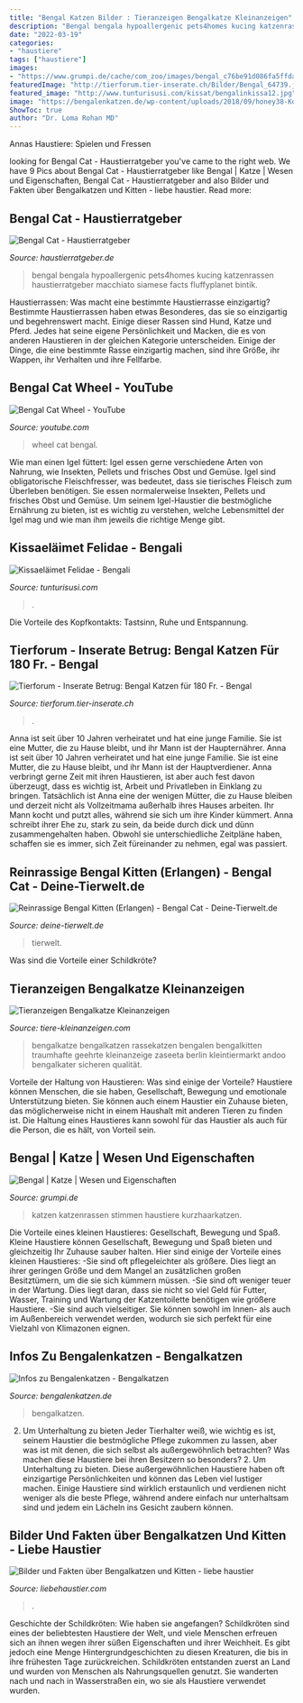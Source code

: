 ```yaml
---
title: "Bengal Katzen Bilder : Tieranzeigen Bengalkatze Kleinanzeigen"
description: "Bengal bengala hypoallergenic pets4homes kucing katzenrassen haustierratgeber macchiato siamese facts fluffyplanet bintik"
date: "2022-03-19"
categories:
- "haustiere"
tags: ["haustiere"]
images:
- "https://www.grumpi.de/cache/com_zoo/images/bengal_c76be91d086fa5ffda37209a1d898475.jpg"
featuredImage: "http://tierforum.tier-inserate.ch/Bilder/Bengal_64739.jpg"
featured_image: "http://www.tunturisusi.com/kissat/bengalinkissa12.jpg"
image: "https://bengalenkatzen.de/wp-content/uploads/2018/09/honey38-Kopie.jpg"
ShowToc: true
author: "Dr. Loma Rohan MD"
---
```



Annas Haustiere: Spielen und Fressen

	

		
looking for Bengal Cat - Haustierratgeber you've came to the right web. We have 9 Pics about Bengal Cat - Haustierratgeber like Bengal | Katze | Wesen und Eigenschaften, Bengal Cat - Haustierratgeber and also Bilder und Fakten über Bengalkatzen und Kitten - liebe haustier. Read more:
		
    
## Bengal Cat - Haustierratgeber

<img loading=lazy src="https://www.haustierratgeber.de/wp-content/uploads/2016/02/39535767_xxl.jpg" onerror="this.onerror=null;this.src='https://tse3.mm.bing.net/th?id=OIP.hqiQitSfoBk88PhsZ0XGNQHaE8&amp;pid=15.1';" alt="Bengal Cat - Haustierratgeber">

_Source: haustierratgeber.de_

>bengal bengala hypoallergenic pets4homes kucing katzenrassen haustierratgeber macchiato siamese facts fluffyplanet bintik. 

	

Haustierrassen: Was macht eine bestimmte Haustierrasse einzigartig?
Bestimmte Haustierrassen haben etwas Besonderes, das sie so einzigartig und begehrenswert macht. Einige dieser Rassen sind Hund, Katze und Pferd. Jedes hat seine eigene Persönlichkeit und Macken, die es von anderen Haustieren in der gleichen Kategorie unterscheiden. Einige der Dinge, die eine bestimmte Rasse einzigartig machen, sind ihre Größe, ihr Wappen, ihr Verhalten und ihre Fellfarbe.

    
## Bengal Cat Wheel - YouTube

<img loading=lazy src="http://i.ytimg.com/vi/2nAC3_BftfA/maxresdefault.jpg" onerror="this.onerror=null;this.src='https://tse4.mm.bing.net/th?id=OIP.DTZw3nZuRX-o1agc_2L-EgHaEK&amp;pid=15.1';" alt="Bengal Cat Wheel - YouTube">

_Source: youtube.com_

>wheel cat bengal. 

	

Wie man einen Igel füttert: Igel essen gerne verschiedene Arten von Nahrung, wie Insekten, Pellets und frisches Obst und Gemüse.
Igel sind obligatorische Fleischfresser, was bedeutet, dass sie tierisches Fleisch zum Überleben benötigen. Sie essen normalerweise Insekten, Pellets und frisches Obst und Gemüse. Um seinem Igel-Haustier die bestmögliche Ernährung zu bieten, ist es wichtig zu verstehen, welche Lebensmittel der Igel mag und wie man ihm jeweils die richtige Menge gibt.

    
## Kissaeläimet Felidae - Bengali

<img loading=lazy src="http://www.tunturisusi.com/kissat/bengalinkissa12.jpg" onerror="this.onerror=null;this.src='https://tse3.mm.bing.net/th?id=OIP.pc4-P2xPWzsF_Lr-3ru8JwHaE8&amp;pid=15.1';" alt="Kissaeläimet Felidae - Bengali">

_Source: tunturisusi.com_

>. 

	

Die Vorteile des Kopfkontakts: Tastsinn, Ruhe und Entspannung.

    
## Tierforum - Inserate Betrug: Bengal Katzen Für 180 Fr. - Bengal

<img loading=lazy src="http://tierforum.tier-inserate.ch/Bilder/Bengal_64739.jpg" onerror="this.onerror=null;this.src='https://tse3.mm.bing.net/th?id=OIP.Lv1h9s95r42YhhSQ-FwiuAHaHT&amp;pid=15.1';" alt="Tierforum - Inserate Betrug: Bengal Katzen für 180 Fr. - Bengal">

_Source: tierforum.tier-inserate.ch_

>. 

	

Anna ist seit über 10 Jahren verheiratet und hat eine junge Familie. Sie ist eine Mutter, die zu Hause bleibt, und ihr Mann ist der Haupternährer.
Anna ist seit über 10 Jahren verheiratet und hat eine junge Familie. Sie ist eine Mutter, die zu Hause bleibt, und ihr Mann ist der Hauptverdiener. Anna verbringt gerne Zeit mit ihren Haustieren, ist aber auch fest davon überzeugt, dass es wichtig ist, Arbeit und Privatleben in Einklang zu bringen. Tatsächlich ist Anna eine der wenigen Mütter, die zu Hause bleiben und derzeit nicht als Vollzeitmama außerhalb ihres Hauses arbeiten. Ihr Mann kocht und putzt alles, während sie sich um ihre Kinder kümmert. Anna schreibt ihrer Ehe zu, stark zu sein, da beide durch dick und dünn zusammengehalten haben. Obwohl sie unterschiedliche Zeitpläne haben, schaffen sie es immer, sich Zeit füreinander zu nehmen, egal was passiert.

    
## Reinrassige Bengal Kitten (Erlangen) - Bengal Cat - Deine-Tierwelt.de

<img loading=lazy src="https://www.deine-tierwelt.de/fotos/127803205_xl.jpg" onerror="this.onerror=null;this.src='https://tse4.mm.bing.net/th?id=OIP.BzKvCq8JSgQIdWXwTO6CTAHaI8&amp;pid=15.1';" alt="Reinrassige Bengal Kitten (Erlangen) - Bengal Cat - Deine-Tierwelt.de">

_Source: deine-tierwelt.de_

>tierwelt. 

	

Was sind die Vorteile einer Schildkröte?

    
## Tieranzeigen Bengalkatze Kleinanzeigen

<img loading=lazy src="https://www.tiere-kleinanzeigen.com/export/20101020114607.jpg" onerror="this.onerror=null;this.src='https://tse2.mm.bing.net/th?id=OIP.0jgJsRhaw09QAZOTLLKN8AHaE8&amp;pid=15.1';" alt="Tieranzeigen Bengalkatze Kleinanzeigen">

_Source: tiere-kleinanzeigen.com_

>bengalkatze bengalkatzen rassekatzen bengalen bengalkitten traumhafte geehrte kleinanzeige zaseeta berlin kleintiermarkt andoo bengalkater sicheren qualität. 

	

Vorteile der Haltung von Haustieren: Was sind einige der Vorteile?
Haustiere können Menschen, die sie haben, Gesellschaft, Bewegung und emotionale Unterstützung bieten. Sie können auch einem Haustier ein Zuhause bieten, das möglicherweise nicht in einem Haushalt mit anderen Tieren zu finden ist.
Die Haltung eines Haustieres kann sowohl für das Haustier als auch für die Person, die es hält, von Vorteil sein.

    
## Bengal | Katze | Wesen Und Eigenschaften

<img loading=lazy src="https://www.grumpi.de/cache/com_zoo/images/bengal_c76be91d086fa5ffda37209a1d898475.jpg" onerror="this.onerror=null;this.src='https://tse3.mm.bing.net/th?id=OIP.x6CotvoPXuySdmsD6Y5rWgHaKG&amp;pid=15.1';" alt="Bengal | Katze | Wesen und Eigenschaften">

_Source: grumpi.de_

>katzen katzenrassen stimmen haustiere kurzhaarkatzen. 

	

Die Vorteile eines kleinen Haustieres: Gesellschaft, Bewegung und Spaß.
Kleine Haustiere können Gesellschaft, Bewegung und Spaß bieten und gleichzeitig Ihr Zuhause sauber halten. Hier sind einige der Vorteile eines kleinen Haustieres:
-Sie sind oft pflegeleichter als größere. Dies liegt an ihrer geringen Größe und dem Mangel an zusätzlichen großen Besitztümern, um die sie sich kümmern müssen.
-Sie sind oft weniger teuer in der Wartung. Dies liegt daran, dass sie nicht so viel Geld für Futter, Wasser, Training und Wartung der Katzentoilette benötigen wie größere Haustiere.
-Sie sind auch vielseitiger. Sie können sowohl im Innen- als auch im Außenbereich verwendet werden, wodurch sie sich perfekt für eine Vielzahl von Klimazonen eignen.

    
## Infos Zu Bengalenkatzen - Bengalkatzen

<img loading=lazy src="https://bengalenkatzen.de/wp-content/uploads/2018/09/honey38-Kopie.jpg" onerror="this.onerror=null;this.src='https://tse2.mm.bing.net/th?id=OIP.30nhL0CtwafiUy7VXqtGZwHaE8&amp;pid=15.1';" alt="Infos zu Bengalenkatzen - Bengalkatzen">

_Source: bengalenkatzen.de_

>bengalkatzen. 

	

2. Um Unterhaltung zu bieten
Jeder Tierhalter weiß, wie wichtig es ist, seinem Haustier die bestmögliche Pflege zukommen zu lassen, aber was ist mit denen, die sich selbst als außergewöhnlich betrachten? Was machen diese Haustiere bei ihren Besitzern so besonders? 2. Um Unterhaltung zu bieten. Diese außergewöhnlichen Haustiere haben oft einzigartige Persönlichkeiten und können das Leben viel lustiger machen. Einige Haustiere sind wirklich erstaunlich und verdienen nicht weniger als die beste Pflege, während andere einfach nur unterhaltsam sind und jedem ein Lächeln ins Gesicht zaubern können.

    
## Bilder Und Fakten über Bengalkatzen Und Kitten - Liebe Haustier

<img loading=lazy src="https://imgs.liebehaustier.com/imgs/28157986_217164348841297_8045674480825008128_n-5a9606581f4e1300367fff3f.jpg" onerror="this.onerror=null;this.src='https://tse3.mm.bing.net/th?id=OIP.mnpo1r7y_g4ezYKFDOLibQHaFj&amp;pid=15.1';" alt="Bilder und Fakten über Bengalkatzen und Kitten - liebe haustier">

_Source: liebehaustier.com_

>. 

	

Geschichte der Schildkröten: Wie haben sie angefangen?
Schildkröten sind eines der beliebtesten Haustiere der Welt, und viele Menschen erfreuen sich an ihnen wegen ihrer süßen Eigenschaften und ihrer Weichheit. Es gibt jedoch eine Menge Hintergrundgeschichten zu diesen Kreaturen, die bis in ihre frühesten Tage zurückreichen. Schildkröten entstanden zuerst an Land und wurden von Menschen als Nahrungsquellen genutzt. Sie wanderten nach und nach in Wasserstraßen ein, wo sie als Haustiere verwendet wurden.

